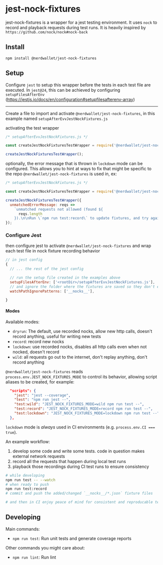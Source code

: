 # jest-nock-fixtures

jest-nock-fixtures is a wrapper for a jest testing environment. It uses `nock` to record and playback requests during test runs.  It is heavily inspired by `https://github.com/nock/nock#nock-back`

## Install
```
npm install @nerdwallet/jest-nock-fixtures
```

## Setup

Configure `jest` to setup this wrapper before the tests in each test file are executed.  In `jest@24`, this can be achieved by configuring `setupFilesAfterEnv` (https://jestjs.io/docs/en/configuration#setupfilesafterenv-array)

---
Create a file to import and activate `@nerdwallet/jest-nock-fixtures`, in this example named `setupAfterEvvJestNockFixtures.js`

activating the test wrapper
```js
/* setupAfterEvvJestNockFixtures.js */

const createJestNockFixturesTestWrapper = require('@nerdwallet/jest-nock-fixtures');

createJestNockFixturesTestWrapper();
```

optionally, the error message that is thrown in `lockdown` mode can be configured.  This allows you to hint at ways to fix that might be specific to the repo `@nerdwallet/jest-nock-fixtures` is used in, ex:

```js
/* setupAfterEvvJestNockFixtures.js */

const createJestNockFixturesTestWrapper = require('@nerdwallet/jest-nock-fixtures');

createJestNockFixturesTestWrapper({
  unmatchedErrorMessage: reqs =>
    `unmatched requests not allowed (found ${
      reqs.length
    }).\n\nRun \`npm run test:record\` to update fixtures, and try again.`    
});
```

### Configure Jest

then configure jest to activate `@nerdwallet/jest-nock-fixtures` and wrap each test file in nock fixture recording behavior

```js
// in jest config
{
  // ... the rest of the jest config

  // run the setup file created in the examples above
  setupFilesAfterEnv: ['<rootDir>/setupAfterEvvJestNockFixtures.js'],
  // and ignore the folder where the fixtures are saved so they don't endlessly trigger re-runs in record mode
  watchPathIgnorePatterns: ['__nocks__'],

}
```

#### Modes

Available modes:
- `dryrun`: The default, use recorded nocks, allow new http calls, doesn't record anything, useful for writing new tests
- `record`: record new nocks
- `lockdown`: use recorded nocks, disables all http calls even when not nocked, doesn't record
- `wild`: all requests go out to the internet, don't replay anything, don't record anything

`@nerdwallet/jest-nock-fixtures` reads `process.env.JEST_NOCK_FIXTURES_MODE` to control its behavior, allowing script aliases to be created, for example:
```json
  "scripts": {
    "jest": "jest --coverage",
    "test": "npm run jest --",
    "test:wild": "JEST_NOCK_FIXTURES_MODE=wild npm run test --",
    "test:record": "JEST_NOCK_FIXTURES_MODE=record npm run test --",
    "test:lockdown": "JEST_NOCK_FIXTURES_MODE=lockdown npm run test --"
  },
```

`lockdown` mode is *always* used in CI environments (e.g. `process.env.CI === true`).


An example workflow:
1. develop some code and write some tests.  code in question makes external network requests
2. record all the requests that happen during local test runs
3. playback those recordings during CI test runs to ensure consistency

```sh
# while developing
npm run test -- --watch
# when ready to push
npm run test:record
# commit and push the added/changed `__nocks__/*.json` fixture files

# and then in CI enjoy peace of mind for consistent and reproducable test runs in the context of network requests
```

## Developing

Main commands:

- `npm run test`: Run unit tests and generate coverage reports

Other commands you might care about:

- `npm run lint`: Run lint
